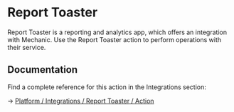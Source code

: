 # Report Toaster

Report Toaster is a reporting and analytics app, which offers an integration with Mechanic. Use the Report Toaster action to perform operations with their service.

## Documentation

Find a complete reference for this action in the Integrations section:

→ [Platform / Integrations / Report Toaster / Action](../../../platform/integrations/report-toaster.md#action)
